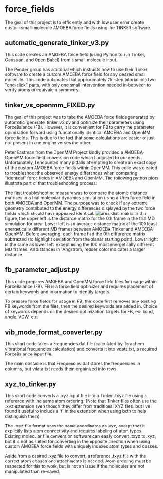 # force_fields
The goal of this project is to efficiently and with low user error create custom small-molecule AMOEBA force fields using the TINKER software.

## automatic_generate_tinker_v3.py
This code creates an AMOEBA force field (using Python to run Tinker, Gaussian, and Open Babel) from a small molecule input.

The Ponder group has a tutorial which instructs how to use their Tinker software to create a custom AMOEBA force field for any desired small molecule. This code automates that approximately 25-step tutorial into two "one-click" parts, with only one small intervention needed in-between to verify atoms of equivalent symmetry. 

## tinker_vs_openmm_FIXED.py

The goal of this project was to take the AMOEBA force fields generated by automatic_generate_tinker_v3.py and optimize their parameters using ForceBalance (FB). However, it is convenient for FB to carry the parameter opimization forward using funcationally identical AMOEBA and OpenMM force fields. This is due to the fact that some calculations are easier or just not present in one engine verses the other.

Peter Eastman from the OpenMM Project kindly provided a AMOEBA-OpenMM force field conversion code which I adjusted to our needs. Unfortunately, I encounted many pitfalls attempting to create an exact copy of the custom AMOEBA force fields within OpenMM. This code was created to troubleshoot the observed energy differences when comparing "identical" force fields in AMOEBA and OpenMM. The following python plots illustrate part of that troubleshooting process:

The first troubleshooting measure was to compare the atomic distance matrices in a trial molecular dynamics simulation using a Urea force field in both AMOEBA and OpenMM. The purpose was to check if any extreme geometry contributed to the energy differences displayed by the two force fields which should have appeared identical.
![urea_dist_matrix](https://github.com/mehutchi/force_fields/assets/20996215/db751d71-7303-4232-8ae2-cccb95724efc)
In this figure, the upper left is the distance matrix for the 0th frame in the trial MD simulation
for urea. Lower left is an average distance matrix of the 100 least energetically different MD
frames between AMOEBA-Tinker and AMOEBA-OpenMM. Before averaging, each frame
had the 0th difference matrix subtracted (to highlight deviation from the planar starting
point). Lower right is the same as lower left, except using the 100 most energetically different
MD frames. All distances in ˚Angstrom, redder color indicates a larger distance.

## fb_parameter_adjust.py
This code prepares AMOEBA and OpenMM force field files for usage within ForceBalance (FB). FB is a force field optimizer and requires placement of certain keywords and information to identify targets.

To prepare force fields for usage in FB, this code first removes any existing FB keywords from the files, then the desired keywords are added in. Choice of keywords depends on the desired optimization targets for FB, ex: bond, angle, VDW, etc. 

## vib_mode_format_converter.py
This short code takes a Frequencies.dat file (calculated by Terachem vibrational frequencies calculation) and converts it into vdata.txt, a required ForceBalance input file.

The main obstacle is that Frequencies.dat stores the frequencies in columns, but vdata.txt needs them orgainized into rows.

## xyz_to_tinker.py
This short code converts a .xyz input file into a Tinker .txyz file using a reference with the same atom ordering. (Note that Tinker files often use the .xyz extension even though they differ from traditional XYZ files, but I've found it useful to include a 't' in the extension when using both to help distinguish them)

The .txyz file format uses the same coordinates as .xyz, except that it explicitly lists atom connectivity and requires labeling of atom types. Existing molecular file conversion software can easily convert .txyz to .xyz, but it is not as suited for converting in the opposite direction when using custom AMOEBA force fields with uniquely indexed atom types and classes.

Aside from a desired .xyz file to convert, a reference .txyz file with the correct atom classes and attachments is needed. Atom ordering must be respected for this to work, but is not an issue if the molecules are not manipulated than re-saved.
